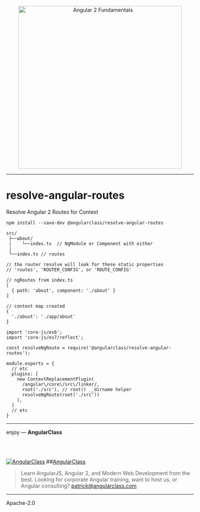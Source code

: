 <p align="center">
  <a href="http://courses.angularclass.com/courses/angular-2-fundamentals" target="_blank">
    <img width="438" alt="Angular 2 Fundamentals" src="https://cloud.githubusercontent.com/assets/1016365/17200649/085798c6-543c-11e6-8ad0-2484f0641624.png">
  </a>
</p>

___

# resolve-angular-routes
Resolve Angular 2 Routes for Context

`npm install --save-dev @angularclass/resolve-angular-routes`


```
src/
 ├──about/
 |    └──index.ts  // NgModule or Component with either
 |
 └──index.ts // routes

// the router resolve will look for these static properties
// 'routes', 'ROUTER_CONFIG', or 'ROUTE_CONFIG'

// ngRoutes from index.ts
[
  { path: 'about', component: './about' }
]

// context map created
{
  './about': './app/about'
}
```

```es6
import 'core-js/es6';
import 'core-js/es7/reflect';

const resolveNgRoute = require('@angularclass/resolve-angular-routes');

module.exports = {
  // etc
  plugins: [
    new ContextReplacementPlugin(
      /angular\/core\/src\/linker/,
      root('./src'), // root() __dirname helper
      resolveNgRoute(root('./src'))
    ),
  ]
  // etc
}
```

___

enjoy — **AngularClass**

<br><br>

[![AngularClass](https://cloud.githubusercontent.com/assets/1016365/9863770/cb0620fc-5af7-11e5-89df-d4b0b2cdfc43.png  "Angular Class")](https://angularclass.com)
##[AngularClass](https://angularclass.com)
> Learn AngularJS, Angular 2, and Modern Web Development from the best.
> Looking for corporate Angular training, want to host us, or Angular consulting? patrick@angularclass.com

___

Apache-2.0
